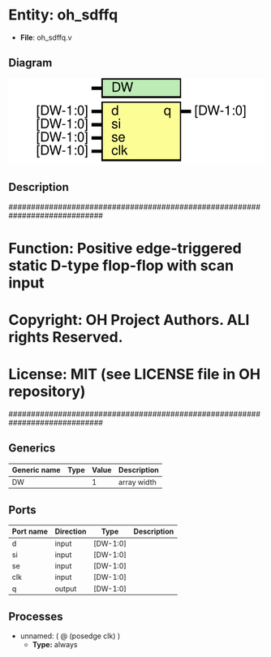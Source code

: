 # Entity: oh_sdffq

- **File**: oh_sdffq.v
## Diagram

![Diagram](oh_sdffq.svg "Diagram")
## Description

#############################################################################
# Function: Positive edge-triggered static D-type flop-flop with scan input #
#                                                                           #
# Copyright: OH Project Authors. ALl rights Reserved.                       #
# License:  MIT (see LICENSE file in OH repository)                         # 
#############################################################################

## Generics

| Generic name | Type | Value | Description   |
| ------------ | ---- | ----- | ------------- |
| DW           |      | 1     |  array width  |
## Ports

| Port name | Direction | Type     | Description |
| --------- | --------- | -------- | ----------- |
| d         | input     | [DW-1:0] |             |
| si        | input     | [DW-1:0] |             |
| se        | input     | [DW-1:0] |             |
| clk       | input     | [DW-1:0] |             |
| q         | output    | [DW-1:0] |             |
## Processes
- unnamed: ( @ (posedge clk) )
  - **Type:** always
